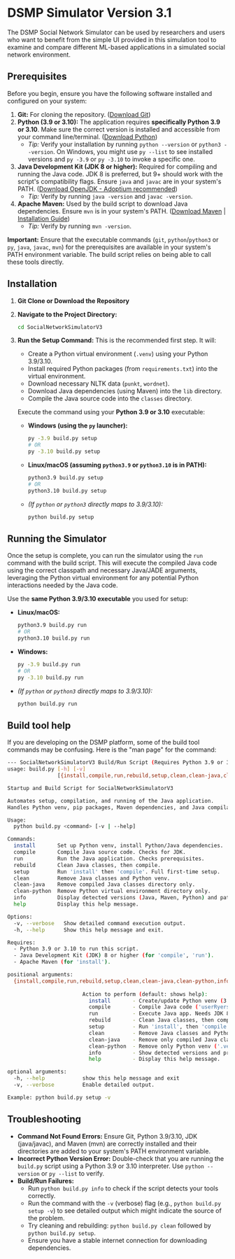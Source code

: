 # DSMP Simulator Version 3.1

The DSMP Social Network Simulator can be used by researchers and users who want to benefit from the simple UI provided in this simulation tool to examine and compare different ML-based applications in a simulated social network environment. 

## Prerequisites

Before you begin, ensure you have the following software installed and configured on your system:

1.  **Git:** For cloning the repository. ([Download Git](https://git-scm.com/downloads))
2.  **Python (3.9 or 3.10):** The application requires **specifically Python 3.9 or 3.10**. Make sure the correct version is installed and accessible from your command line/terminal. ([Download Python](https://www.python.org/downloads/))
    * *Tip:* Verify your installation by running `python --version` or `python3 --version`. On Windows, you might use `py --list` to see installed versions and `py -3.9` or `py -3.10` to invoke a specific one.
3.  **Java Development Kit (JDK 8 or higher):** Required for compiling and running the Java code. JDK 8 is preferred, but 9+ should work with the script's compatibility flags. Ensure `java` and `javac` are in your system's PATH. ([Download OpenJDK - Adoptium recommended](https://adoptium.net/))
    * *Tip:* Verify by running `java -version` and `javac -version`.
4.  **Apache Maven:** Used by the build script to download Java dependencies. Ensure `mvn` is in your system's PATH. ([Download Maven](https://maven.apache.org/download.cgi) | [Installation Guide](https://maven.apache.org/install.html))
    * *Tip:* Verify by running `mvn -version`.

**Important:** Ensure that the executable commands (`git`, `python`/`python3` or `py`, `java`, `javac`, `mvn`) for the prerequisites are available in your system's PATH environment variable. The build script relies on being able to call these tools directly.
## Installation 

1.  **Git Clone or Download the Repository**

2.  **Navigate to the Project Directory:**
    ```bash
    cd SocialNetworkSimulatorV3
    ```

3.  **Run the Setup Command:**
    This is the recommended first step. It will:
    * Create a Python virtual environment (`.venv`) using your Python 3.9/3.10.
    * Install required Python packages (from `requirements.txt`) into the virtual environment.
    * Download necessary NLTK data (`punkt`, `wordnet`).
    * Download Java dependencies (using Maven) into the `lib` directory.
    * Compile the Java source code into the `classes` directory.

    Execute the command using your **Python 3.9 or 3.10** executable:

    * **Windows (using the `py` launcher):**
        ```bash
        py -3.9 build.py setup
        # OR
        py -3.10 build.py setup
        ```
    * **Linux/macOS (assuming `python3.9` or `python3.10` is in PATH):**
        ```bash
        python3.9 build.py setup
        # OR
        python3.10 build.py setup
        ```
    * *(If `python` or `python3` directly maps to 3.9/3.10):*
        ```bash
        python build.py setup
        ```

## Running the Simulator

Once the setup is complete, you can run the simulator using the `run` command with the build script. This will execute the compiled Java code using the correct classpath and necessary Java/JADE arguments, leveraging the Python virtual environment for any potential Python interactions needed by the Java code.

Use the **same Python 3.9/3.10 executable** you used for setup:

* **Linux/macOS:**
    ```bash
    python3.9 build.py run
    # OR
    python3.10 build.py run
    ```
* **Windows:**
    ```bash
    py -3.9 build.py run
    # OR
    py -3.10 build.py run
    ```
* *(If `python` or `python3` directly maps to 3.9/3.10):*
    ```bash
    python build.py run
    ```
## Build tool help

If you are developing on the DSMP platform, some of the build tool commands may be confusing. Here is the "man page" for the command:

```bash
--- SocialNetworkSimulatorV3 Build/Run Script (Requires Python 3.9 or 3.10) ---
usage: build.py [-h] [-v]
                [{install,compile,run,rebuild,setup,clean,clean-java,clean-python,info,help}]

Startup and Build Script for SocialNetworkSimulatorV3

Automates setup, compilation, and running of the Java application.
Handles Python venv, pip packages, Maven dependencies, and Java compilation.

Usage:
  python build.py <command> [-v | --help]

Commands:
  install       Set up Python venv, install Python/Java dependencies.
  compile       Compile Java source code. Checks for JDK.
  run           Run the Java application. Checks prerequisites.
  rebuild       Clean Java classes, then compile.
  setup         Run 'install' then 'compile'. Full first-time setup.
  clean         Remove Java classes and Python venv.
  clean-java    Remove compiled Java classes directory only.
  clean-python  Remove Python virtual environment directory only.
  info          Display detected versions (Java, Maven, Python) and paths.
  help          Display this help message.

Options:
  -v, --verbose   Show detailed command execution output.
  -h, --help      Show this help message and exit.

Requires:
  - Python 3.9 or 3.10 to run this script.
  - Java Development Kit (JDK) 8 or higher (for 'compile', 'run').
  - Apache Maven (for 'install').

positional arguments:
  {install,compile,run,rebuild,setup,clean,clean-java,clean-python,info,help}
                        
                        Action to perform (default: shows help):
                          install       - Create/update Python venv (3.9 or 3.10), install pip/Maven deps.
                          compile       - Compile Java code ('userRyersonU' -> 'classes'). Needs JDK 8+.
                          run           - Execute Java app. Needs JDK 8+, classes, venv.
                          rebuild       - Clean Java classes, then compile.
                          setup         - Run 'install', then 'compile'. For initial setup.
                          clean         - Remove Java classes and Python venv.
                          clean-java    - Remove only compiled Java classes ('classes').
                          clean-python  - Remove only Python venv ('.venv').
                          info          - Show detected versions and project paths.
                          help          - Display this help message.

optional arguments:
  -h, --help            show this help message and exit
  -v, --verbose         Enable detailed output.

Example: python build.py setup -v
```

## Troubleshooting

* **Command Not Found Errors:** Ensure Git, Python 3.9/3.10, JDK (java/javac), and Maven (mvn) are correctly installed and their directories are added to your system's PATH environment variable.
* **Incorrect Python Version Error:** Double-check that you are running the `build.py` script using a Python 3.9 or 3.10 interpreter. Use `python --version` or `py --list` to verify.
* **Build/Run Failures:**
    * Run `python build.py info` to check if the script detects your tools correctly.
    * Run the command with the `-v` (verbose) flag (e.g., `python build.py setup -v`) to see detailed output which might indicate the source of the problem.
    * Try cleaning and rebuilding: `python build.py clean` followed by `python build.py setup`.
    * Ensure you have a stable internet connection for downloading dependencies.

